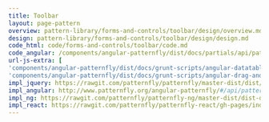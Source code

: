 ```yaml
---
title: Toolbar
layout: page-pattern
overview: pattern-library/forms-and-controls/toolbar/design/overview.md
design: pattern-library/forms-and-controls/toolbar/design/design.md
code_html: code/forms-and-controls/toolbar/code.md
code_angular: /components/angular-patternfly/dist/docs/partials/api/patternfly.toolbars.component.pfToolbar.html
url-js-extra: [
'components/angular-patternfly/dist/docs/grunt-scripts/angular-datatables.js',
'components/angular-patternfly/dist/docs/grunt-scripts/angular-drag-and-drop-lists.js']
impl_jquery: https://rawgit.com/patternfly/patternfly/master-dist/dist/tests/toolbar.html
impl_angular: http://www.patternfly.org/angular-patternfly/#/api/patternfly.toolbars.component:pfToolbar
impl_ng: https://rawgit.com/patternfly/patternfly-ng/master-dist/dist-demo/#/toolbar
impl_react: https://rawgit.com/patternfly/patternfly-react/gh-pages/index.html?selectedKind=Toolbar&selectedStory=Toolbar
---
```

